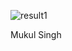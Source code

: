 ![result1](https://user-images.githubusercontent.com/54891099/121036162-2e5c7880-c7cc-11eb-8aa9-e57fa4a66f84.png)

Mukul Singh
